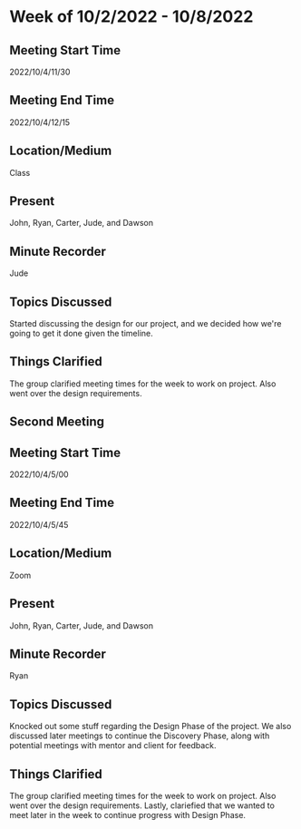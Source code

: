 # Week of 10/2/2022 - 10/8/2022

## Meeting Start Time
2022/10/4/11/30

## Meeting End Time
2022/10/4/12/15

## Location/Medium
Class

## Present
John, Ryan, Carter, Jude, and Dawson

## Minute Recorder
Jude

## Topics Discussed
Started discussing the design for our project, and we decided how we're going to get it done given the timeline.

## Things Clarified
The group clarified meeting times for the week to work on project. Also went over the design requirements. 

## Second Meeting 

## Meeting Start Time
2022/10/4/5/00

## Meeting End Time
2022/10/4/5/45

## Location/Medium
Zoom

## Present
John, Ryan, Carter, Jude, and Dawson

## Minute Recorder
Ryan

## Topics Discussed
Knocked out some stuff regarding the Design Phase of the project. We also discussed later meetings to continue the Discovery Phase, along with potential meetings with mentor and client for feedback.  

## Things Clarified
The group clarified meeting times for the week to work on project. Also went over the design requirements. Lastly, clariefied that we wanted to meet later in the week to continue progress with Design Phase. 
